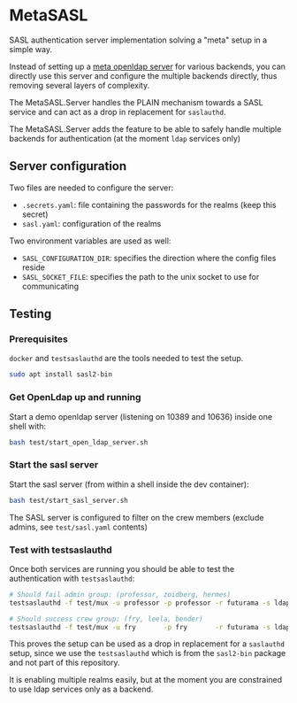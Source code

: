 # MetaSASL

SASL authentication server implementation solving a "meta" setup in a simple way.

Instead of setting up a [meta openldap server](https://ltb-project.org/documentation/sasl_delegation.html#pass-through-authentication-on-several-ldap-directories-with-openldap-meta-backend)
for various backends, you can directly use this server and configure the multiple backends directly, thus removing several layers of complexity.

The MetaSASL.Server handles the PLAIN mechanism towards a SASL service and can act as a drop in replacement for `saslauthd`.

The MetaSASL.Server adds the feature to be able to safely handle multiple backends for authentication (at the moment `ldap` services only)

## Server configuration

Two files are needed to configure the server:

* `.secrets.yaml`: file containing the passwords for the realms (keep this secret)
* `sasl.yaml`: configuration of the realms

Two environment variables are used as well:

* `SASL_CONFIGURATION_DIR`: specifies the direction where the config files reside
* `SASL_SOCKET_FILE`: specifies the path to the unix socket to use for communicating

## Testing

### Prerequisites

`docker` and `testsaslauthd` are the tools needed to test the setup.

```bash
sudo apt install sasl2-bin
```

### Get OpenLdap up and running

Start a demo openldap server (listening on 10389 and 10636) inside one shell with:

```bash
bash test/start_open_ldap_server.sh
```

### Start the sasl server

Start the sasl server (from within a shell inside the dev container):

```bash
bash test/start_sasl_server.sh
```

The SASL server is configured to filter on the crew members (exclude admins, see `test/sasl.yaml` contents)

### Test with testsaslauthd

Once both services are running you should be able to test the authentication with `testsaslauthd`:

```bash
# Should fail admin group: (professor, zoidberg, hermes)
testsaslauthd -f test/mux -u professor -p professor -r futurama -s ldap

# Should success crew group: (fry, leela, bender)
testsaslauthd -f test/mux -u fry       -p fry       -r futurama -s ldap
```

This proves the setup can be used as a drop in replacement for a `saslauthd` setup, since we use
the `testsaslauthd` which is from the `sasl2-bin` package and not part of this repository.

It is enabling multiple realms easily, but at the moment you are constrained to use ldap services only as a backend.
